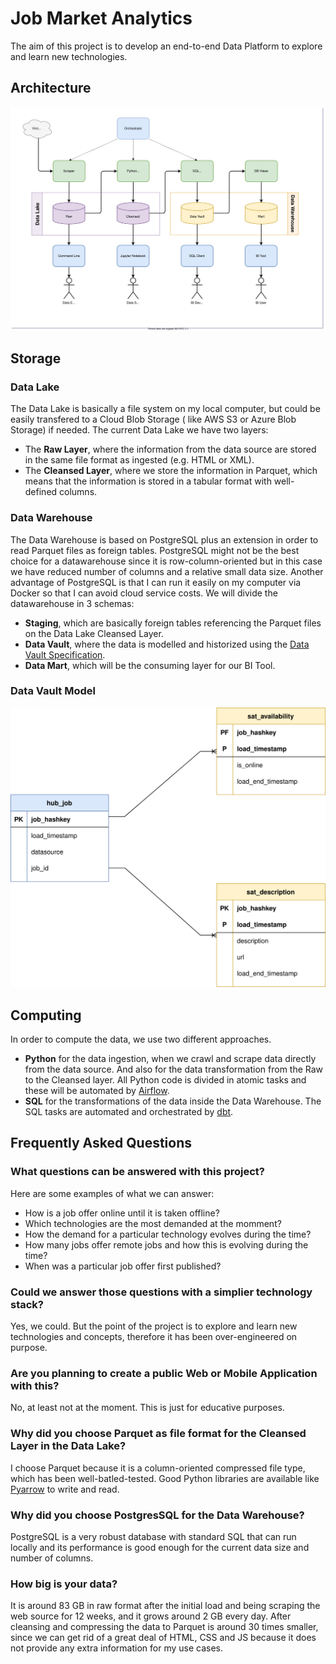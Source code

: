 # Job Market Analytics

The aim of this project is to develop an end-to-end Data Platform to explore and learn new technologies.

## Architecture

![Architecture Overview](doc/architecture-overview.drawio.svg)

## Storage

### Data Lake

The Data Lake is basically a file system on my local computer, but could be easily transfered to a Cloud Blob Storage (
like AWS S3 or Azure Blob Storage) if needed. The current Data Lake we have two layers:

- The **Raw Layer**, where the information from the data source are stored in the same file format as ingested (e.g.
  HTML or XML).
- The **Cleansed Layer**, where we store the information in Parquet, which means that the information is stored in a
  tabular format with well-defined columns.

### Data Warehouse

The Data Warehouse is based on PostgreSQL plus an extension in order to read Parquet files as foreign tables. PostgreSQL
might not be the best choice for a datawarehouse since it is row-column-oriented but in this case we have reduced number
of columns and a relative small data size. Another advantage of PostgreSQL is that I can run it easily on my computer
via Docker so that I can avoid cloud service costs. We will divide the datawarehouse in 3 schemas:

- **Staging**, which are basically foreign tables referencing the Parquet files on the Data Lake Cleansed Layer.
- **Data Vault**, where the data is modelled and historized using
  the [Data Vault Specification](https://danlinstedt.com/wp-content/uploads/2018/06/DVModelingSpecs2-0-1.pdf).
- **Data Mart**, which will be the consuming layer for our BI Tool.

### Data Vault Model

![Data Vault Model](doc/data-vault-model.drawio.svg)

## Computing

In order to compute the data, we use two different approaches.

- **Python** for the data ingestion, when we crawl and scrape data directly from the data source. And also for the data
  transformation from the Raw to the Cleansed layer. All Python code is divided in atomic tasks and these will be
  automated by [Airflow](https://airflow.apache.org/).
- **SQL** for the transformations of the data inside the Data Warehouse. The SQL tasks are automated and orchestrated
  by [dbt](https://www.getdbt.com/).

## Frequently Asked Questions

### What questions can be answered with this project?

Here are some examples of what we can answer:

- How is a job offer online until it is taken offline?
- Which technologies are the most demanded at the momment?
- How the demand for a particular technology evolves during the time?
- How many jobs offer remote jobs and how this is evolving during the time?
- When was a particular job offer first published?

### Could we answer those questions with a simplier technology stack?

Yes, we could. But the point of the project is to explore and learn new technologies and concepts, therefore it has been
over-engineered on purpose.

### Are you planning to create a public Web or Mobile Application with this?

No, at least not at the moment. This is just for educative purposes.

### Why did you choose Parquet as file format for the Cleansed Layer in the Data Lake?

I choose Parquet because it is a column-oriented compressed file type, which has been well-batled-tested. Good Python
libraries are available like [Pyarrow](https://arrow.apache.org/docs/python/parquet.html) to write and read.

### Why did you choose PostgresSQL for the Data Warehouse?

PostgreSQL is a very robust database with standard SQL that can run locally and its performance is good enough for the
current data size and number of columns.

### How big is your data?

It is around 83 GB in raw format after the initial load and being scraping the web source for 12 weeks, and it grows
around 2 GB every day. After cleansing and compressing the data to Parquet is around 30 times smaller, since we can get
rid of a great deal of HTML, CSS and JS because it does not provide any extra information for my use cases.

